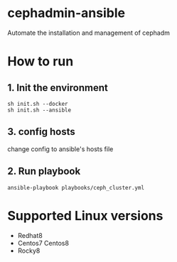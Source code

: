 # cephadmin-ansible
Automate the installation and management of cephadm
# How to run
## 1. Init the environment
```
sh init.sh --docker
sh init.sh --ansible
```
## 3. config hosts
change config to ansible's hosts file

## 2. Run playbook
```
ansible-playbook playbooks/ceph_cluster.yml
```
# Supported Linux versions
* Redhat8
* Centos7 Centos8
* Rocky8
